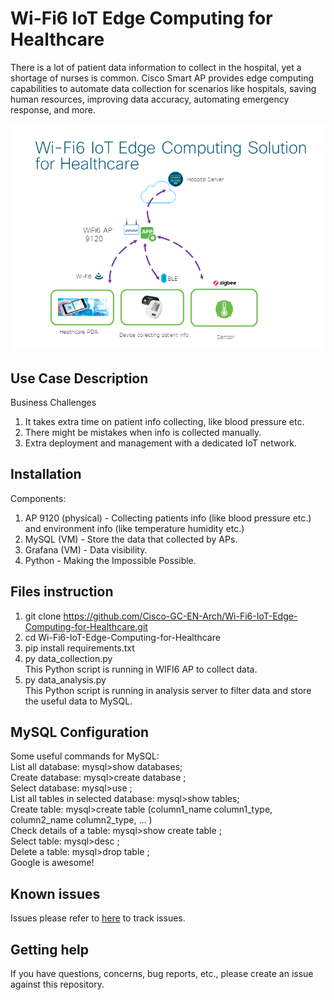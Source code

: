 # Wi-Fi6 IoT Edge Computing for Healthcare

There is a lot of patient data information to collect in the hospital, yet a shortage of nurses is common. Cisco Smart AP provides edge computing capabilities to automate data collection for scenarios like hospitals, saving human resources, improving data accuracy, automating emergency response, and more.

![Topology](https://github.com/Cisco-GC-EN-Arch/Wi-Fi6-IoT-Edge-Computing-for-Healthcare/blob/main/Topology.png)


## Use Case Description

Business Challenges
1. It takes extra time on patient info collecting, like blood pressure etc.
2. There might be mistakes when info is collected manually.
3. Extra deployment and management with a dedicated IoT network.

## Installation

Components:
1. AP 9120 (physical) - Collecting patients info (like blood pressure etc.) and environment info (like temperature humidity etc.)
2. MySQL (VM) - Store the data that collected by APs.
3. Grafana (VM) - Data visibility.
4. Python - Making the Impossible Possible.

## Files instruction

1. git clone https://github.com/Cisco-GC-EN-Arch/Wi-Fi6-IoT-Edge-Computing-for-Healthcare.git
2. cd Wi-Fi6-IoT-Edge-Computing-for-Healthcare
3. pip install requirements.txt
4. py data_collection.py</br>
  This Python script is running in WIFI6 AP to collect data.
5. py data_analysis.py</br>
  This Python script is running in analysis server to filter data and store the useful data to MySQL.

## MySQL Configuration

Some useful commands for MySQL:</br>
  List all database: mysql>show databases;</br>
  Create database: mysql>create database <your database name>;</br>
  </Tab>Select database: mysql>use <your database name>;</br>
  </tab>List all tables in selected database: mysql>show tables;</br>
  </tab>Create table: mysql>create table <your table name> (column1_name column1_type, column2_name column2_type, ... )</br>
  </tab>Check details of a table: mysql>show create table <your table name>;</br>
  </tab>Select table: mysql>desc <your table name>;</br>
  </tab>Delete a table: mysql>drop table <your table name>;</br>
  </tab>Google is awesome!

## Known issues

Issues please refer to [here](https://github.com/Cisco-GC-EN-Arch/Wi-Fi6-IoT-Edge-Computing-for-Healthcare/blob/main/about-issues) to track issues.

## Getting help

If you have questions, concerns, bug reports, etc., please create an issue against this repository.

